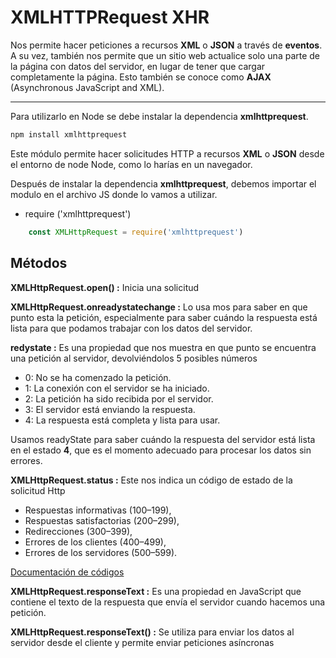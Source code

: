 # XMLHTTPRequest XHR

Nos permite hacer peticiones a recursos **XML** o **JSON** a través de **eventos**. A su vez, también nos permite que un sitio web actualice solo una parte de la página con datos del servidor, en lugar de tener que cargar completamente la página. Esto también se conoce como **AJAX** (Asynchronous JavaScript and XML).

---

Para utilizarlo en Node se debe instalar la dependencia **xmlhttprequest**.

```bash
npm install xmlhttprequest
```

Este módulo permite hacer solicitudes HTTP a recursos **XML** o **JSON** desde el entorno de node Node, como lo harías en un navegador.

Después de instalar la dependencia **xmlhttprequest**, debemos importar el modulo en el archivo JS donde lo vamos a utilizar.

- require ('xmlhttprequest')

```Javascript
    const XMLHttpRequest = require('xmlhttprequest')
```

## Métodos

**XMLHttpRequest.open() :** Inicia una solicitud

**XMLHttpRequest.onreadystatechange :** Lo usa mos para saber en que punto esta la petición, especialmente para saber cuándo la respuesta está lista para que podamos trabajar con los datos del servidor.

**redystate :** Es una propiedad que nos muestra en que punto se encuentra una petición al servidor, devolviéndolos 5 posibles números

- 0: No se ha comenzado la petición.
- 1: La conexión con el servidor se ha iniciado.
- 2: La petición ha sido recibida por el servidor.
- 3: El servidor está enviando la respuesta.
- 4: La respuesta está completa y lista para usar.

Usamos readyState para saber cuándo la respuesta del servidor está lista en el estado **4**, que es el momento adecuado para procesar los datos sin errores.

**XMLHttpRequest.status :** Este nos indica un código de estado de la solicitud Http

- Respuestas informativas (100–199),
- Respuestas satisfactorias (200–299),
- Redirecciones (300–399),
- Errores de los clientes (400–499),
- Errores de los servidores (500–599).

[Documentación de códigos](https://developer.mozilla.org/es/docs/Web/HTTP/Status)

**XMLHttpRequest.responseText :** Es una propiedad en JavaScript que contiene el texto de la respuesta que envía el servidor cuando hacemos una petición.

**XMLHttpRequest.responseText() :** Se utiliza para enviar los datos al servidor desde el cliente y permite enviar peticiones asíncronas
